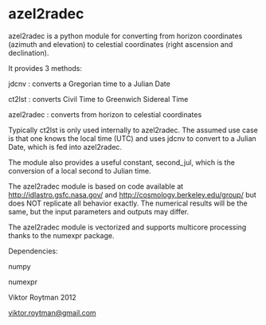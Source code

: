 azel2radec
==========

azel2radec is a python module for converting from horizon coordinates (azimuth
and elevation) to celestial coordinates (right ascension and declination).

It provides 3 methods:

jdcnv      : converts a Gregorian time to a Julian Date

ct2lst     : converts Civil Time to Greenwich Sidereal Time

azel2radec : converts from horizon to celestial coordinates

Typically ct2lst is only used internally to azel2radec. The assumed use case is
that one knows the local time (UTC) and uses jdcnv to convert to a Julian Date,
which is fed into azel2radec.

The module also provides a useful constant, second_jul, which is the conversion
of a local second to Julian time.

The azel2radec module is based on code available at
http://idlastro.gsfc.nasa.gov/
and
http://cosmology.berkeley.edu/group/
but does NOT replicate all behavior exactly. The numerical results will be the
same, but the input parameters and outputs may differ.

The azel2radec module is vectorized and supports multicore processing thanks to
the numexpr package.

Dependencies:

numpy

numexpr

Viktor Roytman 2012

viktor.roytman@gmail.com
